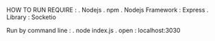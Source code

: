 HOW TO RUN
REQUIRE : 
	. Nodejs
	. npm
	. Nodejs Framework : Express
	. Library : Socketio

Run by command line :
	. node index.js
	. open : localhost:3030
